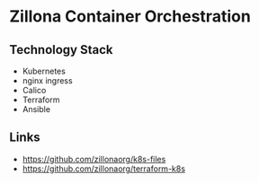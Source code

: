 # Zillona Container Orchestration

## Technology Stack

  * Kubernetes
  * nginx ingress
  * Calico
  * Terraform
  * Ansible

## Links

  * https://github.com/zillonaorg/k8s-files
  * https://github.com/zillonaorg/terraform-k8s

